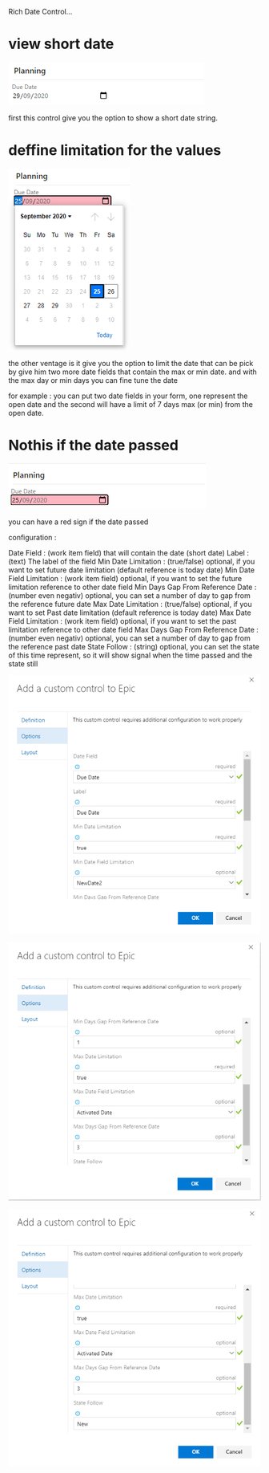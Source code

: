 Rich Date Control...

# view short date

![Layout Customization](img/B1.png)

first this control give you the option to show a short date string.

# deffine limitation for the values

![Layout Customization](img/C1.png)

the other ventage is it give you the option to limit the date that can be pick
by give him two more date fields that contain the max or min date.
and with the max day or min days you can fine tune the date

for example :
you can put two date fields in your form, one represent the open date
and the second will have a limit of 7 days max (or min) from the open date.

# Nothis if the date passed

![Layout Customization](img/B2.png)

you can have a red sign if the date passed


configuration :

Date Field                       : (work item field) that will contain the date (short date)
Label                            : (text) The label of the field
Min Date Limitation              : (true/false) optional, if you want to set future date limitation (default reference is today date)
Min Date Field Limitation        : (work item field) optional, if you want to set the future limitation reference to other date field
Min Days Gap From Reference Date : (number even negativ) optional, you can set a number of day to gap from the reference future date
Max Date Limitation              : (true/false) optional, if you want to set Past date limitation (default reference is today date)
Max Date Field Limitation        : (work item field) optional, if you want to set the past limitation reference to other date field
Max Days Gap From Reference Date : (number even negativ) optional, you can set a number of day to gap from the reference past date
State Follow                     : (string) optional, you can set the state of this time represent, so it will show signal when the time passed and the state still

![Layout Customization](img/A1.png)

![Layout Customization](img/A2.png)

![Layout Customization](img/A3.png)